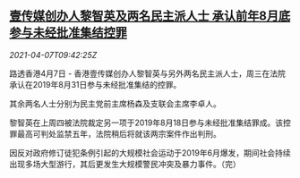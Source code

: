 <!--1617789663000-->
[壹传媒创办人黎智英及两名民主派人士 承认前年8月底参与未经批准集结控罪](https://cn.reuters.com/article/hk-jimmy-lai-court-illegal-protest-0407-idCNKBS2BU17E)
------

<div><i>2021-04-07T09:42:25Z</i></div><p>路透香港4月7日 - 香港壹传媒创办人黎智英与另外两名民主派人士，周三在法院承认在2019年8月31日参与未经批准集结的控罪。</p><p>其余两名人士分别为民主党前主席杨森及支联会主席李卓人。</p><p>黎智英在上周四被法院裁定另一项于2019年8月18日参与未经批准集结罪成。该控罪最高可判处监禁五年，法院稍后将就该两宗案件作出判刑。</p><p>因反对政府修订徒犯条例引起的大规模社会运动于2019年6月爆发，期间社会持续出现多场大型游行，其后更发生大规模警民冲突及暴力事件。（完）</p>

